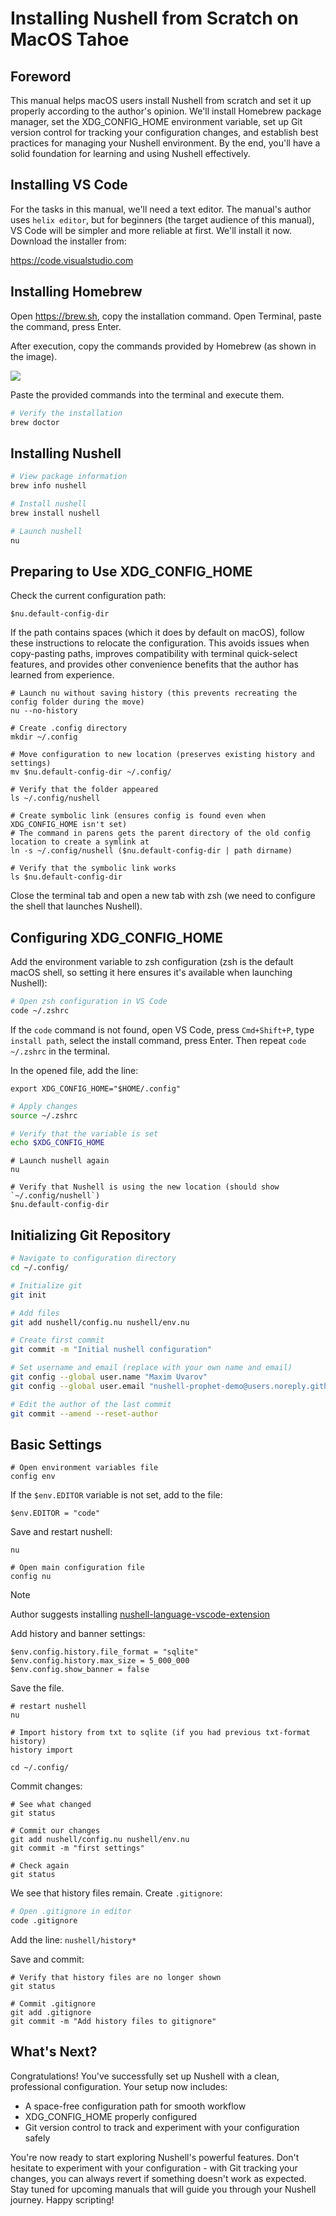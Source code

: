# Installing Nushell from Scratch on MacOS Tahoe

## Foreword

This manual helps macOS users install Nushell from scratch and set it up properly according to the author's opinion. We'll install Homebrew package manager, set the XDG_CONFIG_HOME environment variable, set up Git version control for tracking your configuration changes, and establish best practices for managing your Nushell environment. By the end, you'll have a solid foundation for learning and using Nushell effectively.

## Installing VS Code

For the tasks in this manual, we'll need a text editor. The manual's author uses `helix editor`, but for beginners (the target audience of this manual), VS Code will be simpler and more reliable at first. We'll install it now. Download the installer from:

https://code.visualstudio.com

## Installing Homebrew

Open https://brew.sh, copy the installation command.
Open Terminal, paste the command, press Enter.

After execution, copy the commands provided by Homebrew (as shown in the image).

![](media/brew-post-install.png)

Paste the provided commands into the terminal and execute them.

```bash
# Verify the installation
brew doctor
```

## Installing Nushell

```bash
# View package information
brew info nushell

# Install nushell
brew install nushell

# Launch nushell
nu
```

## Preparing to Use XDG_CONFIG_HOME

Check the current configuration path:

```nu
$nu.default-config-dir
```

If the path contains spaces (which it does by default on macOS), follow these instructions to relocate the configuration. This avoids issues when copy-pasting paths, improves compatibility with terminal quick-select features, and provides other convenience benefits that the author has learned from experience.

```nu
# Launch nu without saving history (this prevents recreating the config folder during the move)
nu --no-history

# Create .config directory
mkdir ~/.config

# Move configuration to new location (preserves existing history and settings)
mv $nu.default-config-dir ~/.config/

# Verify that the folder appeared
ls ~/.config/nushell

# Create symbolic link (ensures config is found even when XDG_CONFIG_HOME isn't set)
# The command in parens gets the parent directory of the old config location to create a symlink at
ln -s ~/.config/nushell ($nu.default-config-dir | path dirname)

# Verify that the symbolic link works
ls $nu.default-config-dir
```

Close the terminal tab and open a new tab with zsh (we need to configure the shell that launches Nushell).

## Configuring XDG_CONFIG_HOME

Add the environment variable to zsh configuration (zsh is the default macOS shell, so setting it here ensures it's available when launching Nushell):

```bash
# Open zsh configuration in VS Code
code ~/.zshrc
```

If the `code` command is not found, open VS Code, press `Cmd+Shift+P`, type `install path`, select the install command, press Enter. Then repeat `code ~/.zshrc` in the terminal.

In the opened file, add the line:

`export XDG_CONFIG_HOME="$HOME/.config"`

```bash
# Apply changes
source ~/.zshrc

# Verify that the variable is set
echo $XDG_CONFIG_HOME
```

```nu
# Launch nushell again
nu

# Verify that Nushell is using the new location (should show `~/.config/nushell`)
$nu.default-config-dir
```

## Initializing Git Repository

```bash
# Navigate to configuration directory
cd ~/.config/

# Initialize git
git init

# Add files
git add nushell/config.nu nushell/env.nu

# Create first commit
git commit -m "Initial nushell configuration"

# Set username and email (replace with your own name and email)
git config --global user.name "Maxim Uvarov"
git config --global user.email "nushell-prophet-demo@users.noreply.github.com"

# Edit the author of the last commit
git commit --amend --reset-author
```

## Basic Settings

```nu
# Open environment variables file
config env
```

If the `$env.EDITOR` variable is not set, add to the file:

`$env.EDITOR = "code"`

Save and restart nushell:

```nu
nu

# Open main configuration file
config nu
```

> [!NOTE]
> Author suggests installing [nushell-language-vscode-extension](https://marketplace.visualstudio.com/items?itemName=TheNuProjectContributors.vscode-nushell-lang)

Add history and banner settings:

```nu
$env.config.history.file_format = "sqlite"
$env.config.history.max_size = 5_000_000
$env.config.show_banner = false
```

Save the file.

```nu
# restart nushell
nu

# Import history from txt to sqlite (if you had previous txt-format history)
history import

cd ~/.config/
```

Commit changes:

```nu
# See what changed
git status

# Commit our changes
git add nushell/config.nu nushell/env.nu
git commit -m "first settings"

# Check again
git status
```

We see that history files remain. Create `.gitignore`:

```bash
# Open .gitignore in editor
code .gitignore
```

Add the line: `nushell/history*`

Save and commit:

```nu
# Verify that history files are no longer shown
git status

# Commit .gitignore
git add .gitignore
git commit -m "Add history files to gitignore"
```

## What's Next?

Congratulations! You've successfully set up Nushell with a clean, professional configuration. Your setup now includes:
- A space-free configuration path for smooth workflow
- XDG_CONFIG_HOME properly configured
- Git version control to track and experiment with your configuration safely

You're now ready to start exploring Nushell's powerful features. Don't hesitate to experiment with your configuration - with Git tracking your changes, you can always revert if something doesn't work as expected. Stay tuned for upcoming manuals that will guide you through your Nushell journey. Happy scripting!
